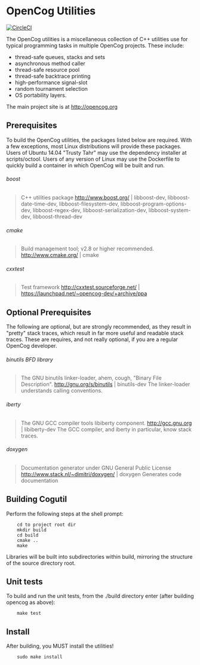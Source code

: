 OpenCog Utilities
=================

[![CircleCI](https://circleci.com/gh/singnet/cogutil.svg?style=svg)](https://circleci.com/gh/singnet/cogutil)

The OpenCog utilities is a miscellaneous collection of C++ utilities
use for typical programming tasks in multiple OpenCog projects.
These include:
* thread-safe queues, stacks and sets
* asynchronous method caller
* thread-safe resource pool
* thread-safe backtrace printing
* high-performance signal-slot
* random tournament selection
* OS portability layers.


The main project site is at http://opencog.org

Prerequisites
-------------
To build the OpenCog utilities, the packages listed below are required. With a
few exceptions, most Linux distributions will provide these packages. Users of
Ubuntu 14.04 "Trusty Tahr" may use the dependency installer at scripts/octool.
Users of any version of Linux may use the Dockerfile to quickly build a
container in which OpenCog will be built and run.

###### boost
> C++ utilities package
> http://www.boost.org/ | libboost-dev, libboost-date-time-dev, libboost-filesystem-dev, libboost-program-options-dev, libboost-regex-dev, libboost-serialization-dev, libboost-system-dev, libboost-thread-dev

###### cmake
> Build management tool; v2.8 or higher recommended.
> http://www.cmake.org/ | cmake

###### cxxtest
> Test framework
> http://cxxtest.sourceforge.net/ | https://launchpad.net/~opencog-dev/+archive/ppa

Optional Prerequisites
----------------------
The following are optional, but are strongly recommended, as they result
in "pretty" stack traces, which result in far more useful and readable
stack traces.  These are requires, and not really optional, if you are
a regular OpenCog developer.

###### binutils BFD library
> The GNU binutils linker-loader, ahem, cough, "Binary File Description".
> http://gnu.org/s/binutils | binutils-dev
> The linker-loader understands calling conventions.

###### iberty
> The GNU GCC compiler tools libiberty component.
> http://gcc.gnu.org | libiberty-dev
> The GCC compiler, and iberty in particular, know stack traces.

###### doxygen
> Documentation generator under GNU General Public License
> http://www.stack.nl/~dimitri/doxygen/ | doxygen
> Generates code documentation

Building Cogutil
-----------------
Perform the following steps at the shell prompt:
```
    cd to project root dir
    mkdir build
    cd build
    cmake ..
    make
```
Libraries will be built into subdirectories within build, mirroring the
structure of the source directory root.


Unit tests
----------
To build and run the unit tests, from the ./build directory enter (after
building opencog as above):
```
    make test
```


Install
-------
After building, you MUST install the utilities!
```
    sudo make install
```
